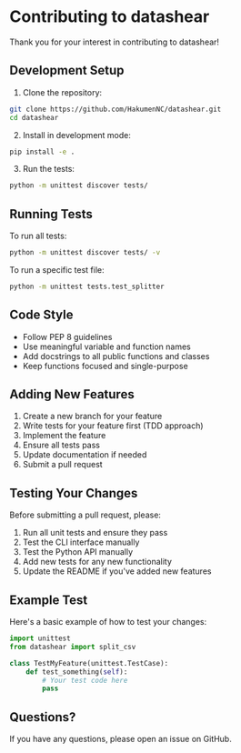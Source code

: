 # Contributing to datashear

Thank you for your interest in contributing to datashear!

## Development Setup

1. Clone the repository:
```bash
git clone https://github.com/HakumenNC/datashear.git
cd datashear
```

2. Install in development mode:
```bash
pip install -e .
```

3. Run the tests:
```bash
python -m unittest discover tests/
```

## Running Tests

To run all tests:
```bash
python -m unittest discover tests/ -v
```

To run a specific test file:
```bash
python -m unittest tests.test_splitter
```

## Code Style

- Follow PEP 8 guidelines
- Use meaningful variable and function names
- Add docstrings to all public functions and classes
- Keep functions focused and single-purpose

## Adding New Features

1. Create a new branch for your feature
2. Write tests for your feature first (TDD approach)
3. Implement the feature
4. Ensure all tests pass
5. Update documentation if needed
6. Submit a pull request

## Testing Your Changes

Before submitting a pull request, please:

1. Run all unit tests and ensure they pass
2. Test the CLI interface manually
3. Test the Python API manually
4. Add new tests for any new functionality
5. Update the README if you've added new features

## Example Test

Here's a basic example of how to test your changes:

```python
import unittest
from datashear import split_csv

class TestMyFeature(unittest.TestCase):
    def test_something(self):
        # Your test code here
        pass
```

## Questions?

If you have any questions, please open an issue on GitHub.
